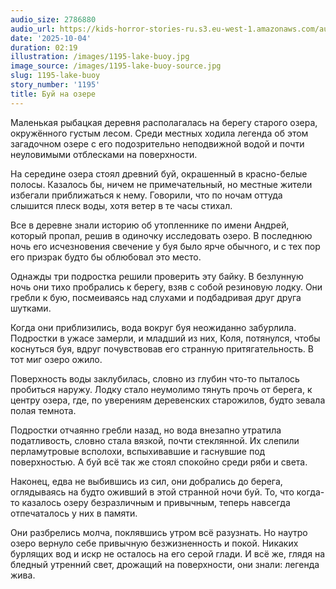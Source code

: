 ```yaml
---
audio_size: 2786880
audio_url: https://kids-horror-stories-ru.s3.eu-west-1.amazonaws.com/audio/1195-lake-buoy.mp3
date: '2025-10-04'
duration: 02:19
illustration: /images/1195-lake-buoy.jpg
image_source: /images/1195-lake-buoy-source.jpg
slug: 1195-lake-buoy
story_number: '1195'
title: Буй на озере
---
```


Маленькая рыбацкая деревня располагалась на берегу старого озера, окружённого густым лесом. Среди местных ходила легенда об этом загадочном озере с его подозрительно неподвижной водой и почти неуловимыми отблесками на поверхности.

На середине озера стоял древний буй, окрашенный в красно-белые полосы. Казалось бы, ничем не примечательный, но местные жители избегали приближаться к нему. Говорили, что по ночам оттуда слышится плеск воды, хотя ветер в те часы стихал.

Все в деревне знали историю об утопленнике по имени Андрей, который пропал, решив в одиночку исследовать озеро. В последнюю ночь его исчезновения свечение у буя было ярче обычного, и с тех пор его призрак будто бы облюбовал это место.

Однажды три подростка решили проверить эту байку. В безлунную ночь они тихо пробрались к берегу, взяв с собой резиновую лодку. Они гребли к бую, посмеиваясь над слухами и подбадривая друг друга шутками.

Когда они приблизились, вода вокруг буя неожиданно забурлила. Подростки в ужасе замерли, и младший из них, Коля, потянулся, чтобы коснуться буя, вдруг почувствовав его странную притягательность. В тот миг озеро ожило.

Поверхность воды заклубилась, словно из глубин что-то пыталось пробиться наружу. Лодку стало неумолимо тянуть прочь от берега, к центру озера, где, по уверениям деревенских старожилов, будто зевала полая темнота.

Подростки отчаянно гребли назад, но вода внезапно утратила податливость, словно стала вязкой, почти стеклянной. Их слепили перламутровые всполохи, вспыхивавшие и гаснувшие под поверхностью. А буй всё так же стоял спокойно среди ряби и света.

Наконец, едва не выбившись из сил, они добрались до берега, оглядываясь на будто оживший в этой странной ночи буй. То, что когда-то казалось озеру безразличным и привычным, теперь навсегда отпечаталось у них в памяти.

Они разбрелись молча, поклявшись утром всё разузнать. Но наутро озеро вернуло себе привычную безжизненность и покой. Никаких бурлящих вод и искр не осталось на его серой глади. И всё же, глядя на бледный утренний свет, дрожащий на поверхности, они знали: легенда жива.